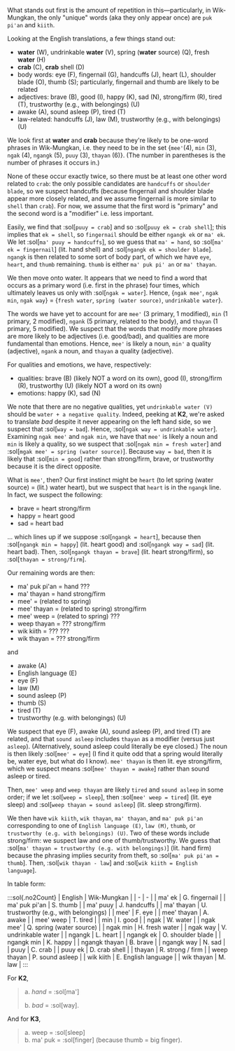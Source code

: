 What stands out first is the amount of repetition in this—particularly, in Wik-Mungkan, the only "unique" words (aka they only appear once) are `puk pi'an` and `kiith`. 

Looking at the English translations, a few things stand out:
- **water** (W), undrinkable **water** (V), spring (**water** source) (Q), fresh **water** (H)
- **crab** (C), **crab** shell (D)
- body words: eye (F), fingernail (G), handcuffs (J), heart (L), shoulder blade (O), thumb (S); particularly, fingernail and thumb are likely to be related
- adjectives: brave (B), good (I), happy (K), sad (N), strong/firm (R), tired (T), trustworthy (e.g., with belongings) (U)
- awake (A), sound asleep (P), tired (T)
- law-related: handcuffs (J), law (M), trustworthy (e.g., with belongings) (U)

We look first at **water** and **crab** because they're likely to be one-word phrases in Wik-Mungkan, i.e. they need to be in the set {`mee'`(4), `min` (3), `ngak` (4), `ngangk` (5), `puuy` (3), `thayan` (6)}. (The number in parentheses is the number of phrases it occurs in.)

None of these occur exactly twice, so there must be at least one other word related to `crab`: the only possible candidates are `handcuffs` or `shoulder blade`, so we suspect handcuffs (because fingernail and shoulder blade appear more closely related, and we assume fingernail is more similar to `shell` than `crab`). For now, we assume that the first word is "primary" and the second word is a "modifier" i.e. less important.

Easily, we find that :sol[`puuy = crab`] and so :sol[`puuy ek = crab shell`]; this implies that `ek = shell`, so `fingernail` should be either `ngangk ek` or `ma' ek`. We let :sol[`ma' puuy = handcuffs`], so we guess that `ma' = hand`, so :sol[`ma' ek = fingernail`] \(lit. hand shell) and :sol[`ngangk ek = shoulder blade`]. `ngangk` is then related to some sort of body part, of which we have `eye`, `heart`, and `thumb` remaining. `thumb` is either `ma' puk pi' an` or `ma' thayan`. 

We then move onto water. It appears that we need to find a word that occurs as a primary word (i.e. first in the phrase) four times, which ultimately leaves us only with :sol[`ngak = water`]. Hence, {`ngak mee'`, `ngak min`, `ngak way`} = {`fresh water`, `spring (water source)`, `undrinkable water`}. 

The words we have yet to account for are `mee'` (3 primary, 1 modified), `min` (1 primary, 2 modified), `ngank` (5 primary, related to the body), and `thayan` (1 primary, 5 modified). We suspect that the words that modify more phrases are more likely to be adjectives (i.e. good/bad), and qualities are more fundamental than emotions. Hence, `mee'` is likely a noun, `min'` a quality (adjective), `ngank` a noun, and `thayan` a quality (adjective). 

For qualities and emotions, we have, respectively:
- qualities: brave (B) (likely NOT a word on its own), good (I), strong/firm (R), trustworthy (U) (likely NOT a word on its own)
- emotions: happy (K), sad (N)

We note that there are no negative qualities, yet `undrinkable water (V)` should be `water + a negative quality`. Indeed, peeking at **K2**, we're asked to translate *bad* despite it never appearing on the left hand side, so we suspect that :sol[`way = bad`]. Hence, :sol[`ngak way = undrinkable water`]. Examining `ngak mee'` and `ngak min`, we have that `mee'` is likely a noun and `min` is likely a quality, so we suspect that :sol[`ngak min = fresh water`] and :sol[`mgak mee' = spring (water source)`]. Because `way = bad`, then it is likely that :sol[`min = good`] rather than strong/firm, brave, or trustworthy because it is the direct opposite.

What is `mee'`, then? Our first instinct might be `heart` (to let spring (water source) = (lit.) water heart), but we suspect that `heart` is in the `ngangk` line. In fact, we suspect the following:
- brave = heart strong/firm
- happy = heart good
- sad = heart bad

... which lines up if we suppose :sol[`ngangk = heart`], because then :sol[`ngangk min = happy`] \(lit. heart good) and :sol[`ngangk way = sad`] \(lit. heart bad). Then, :sol[`ngangk thayan = brave`] \(lit. heart strong/firm), so :sol[`thayan = strong/firm`]. 

Our remaining words are then:
- ma' puk pi'an = hand ???
- ma' thayan = hand strong/firm
- mee' = (related to spring)
- mee' thayan = (related to spring) strong/firm
- mee' weep = (related to spring) ???
- weep thayan = ??? strong/firm
- wik kiith = ??? ???
- wik thayan = ??? strong/firm

and
- awake (A)
- English language (E)
- eye (F)
- law (M)
- sound asleep (P)
- thumb (S)
- tired (T)
- trustworthy (e.g. with belongings) (U)

We suspect that eye (F), awake (A), sound asleep (P), and tired (T) are related, and that `sound asleep` includes `thayan` as a modifier (versus just `asleep`). (Alternatively, sound asleep could literally be eye closed.) The noun is then likely :sol[`mee' = eye`] \(I find it quite odd that a spring would literally be, water eye, but what do I know). `mee' thayan` is then lit. eye strong/firm, which we suspect means :sol[`mee' thayan = awake`] rather than sound asleep or tired. 

Then, `mee' weep` and `weep thayan` are likely `tired` and `sound asleep` in some order; if we let :sol[`weep = sleep`], then :sol[`mee' weep = tired`] \(lit. eye sleep) and :sol[`weep thayan = sound asleep`] \(lit. sleep strong/firm). 

We then have `wik kiith`, `wik thayan`, `ma' thayan`, and `ma' puk pi'an` corresponding to one of `English language (E)`, `law (M)`, `thumb`, or `trustworthy (e.g. with belongings) (U)`. Two of these words include strong/firm: we suspect law and one of thumb/trustworthy. We guess that :sol[`ma' thayan = trustworthy (e.g. with belongings)`] \(lit. hand firm) because the phrasing implies security from theft, so :sol[`ma' puk pi'an = thumb`]. Then, :sol[`wik thayan - law`] and :sol[`wik kiith = English language`].

In table form:

:::sol{.no2Count}
| English | Wik-Mungkan |
| - | - |
| ma' ek | G. fingernail |
| ma' puk pi'an | S. thumb  |
| ma' puuy | J. handcuffs  |
| ma' thayan | U. trustworthy (e.g., with belongings)  |
| mee' | F. eye |
| mee' thayan | A. awake  |
| mee' weep | T. tired  |
| min | I. good |
| ngak | W. water |
| ngak mee' | Q. spring (water source) |
| ngak min | H. fresh water  |
| ngak way | V. undrinkable water  |
| ngangk | L. heart |
| ngangk ek | O. shoulder blade  |
| ngangk min | K. happy  |
| ngangk thayan | B. brave  |
| ngangk way | N. sad  |
| puuy | C. crab |
| puuy ek | D. crab shell  |
| thayan | R. strong / firm |
| weep thayan | P. sound asleep  |
| wik kiith | E. English language  |
| wik thayan | M. law  |
:::

For **K2**, 
> a. *hand* = :sol[ma']
>
> b. *bad* = :sol[way].

And for **K3**,
> a. weep = :sol[sleep]<br>
> b. ma' puk = :sol[finger] \(because thumb = big finger).